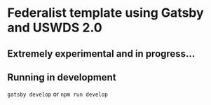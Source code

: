 # Federalist template using Gatsby and USWDS 2.0

## Extremely experimental and in progress...

## Running in development
`gatsby develop` or `npm run develop`
